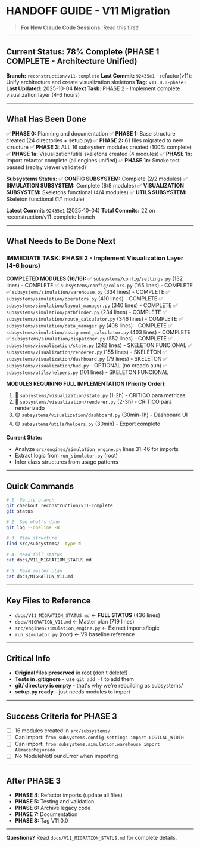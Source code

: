 # HANDOFF GUIDE - V11 Migration

> **For New Claude Code Sessions:** Read this first!

---

## Current Status: 78% Complete (PHASE 1 COMPLETE - Architecture Unified)

**Branch:** `reconstruction/v11-complete`
**Last Commit:** `92435e1` - refactor(v11): Unify architecture and create visualization skeletons
**Tag:** `v11.0.0-phase1`
**Last Updated:** 2025-10-04
**Next Task:** PHASE 2 - Implement complete visualization layer (4-6 hours)

---

## What Has Been Done

✅ **PHASE 0:** Planning and documentation
✅ **PHASE 1:** Base structure created (24 directories + setup.py)
✅ **PHASE 2:** 61 files migrated to new structure
✅ **PHASE 3:** ALL 16 subsystem modules created (100% complete)
✅ **PHASE 1a:** Visualization/utils skeletons created (4 modules)
✅ **PHASE 1b:** Import refactor complete (all engines unified)
✅ **PHASE 1c:** Smoke test passed (replay viewer validated)

**Subsystems Status:**
✅ **CONFIG SUBSYSTEM:** Complete (2/2 modules)
✅ **SIMULATION SUBSYSTEM:** Complete (8/8 modules)
✅ **VISUALIZATION SUBSYSTEM:** Skeletons functional (4/4 modules)
✅ **UTILS SUBSYSTEM:** Skeleton functional (1/1 module)

**Latest Commit:** `92435e1` (2025-10-04)
**Total Commits:** 22 on reconstruction/v11-complete branch

---

## What Needs to Be Done Next

### IMMEDIATE TASK: PHASE 2 - Implement Visualization Layer (4-6 hours)

**COMPLETED MODULES (16/16):**
✅ `subsystems/config/settings.py` (132 lines) - COMPLETE
✅ `subsystems/config/colors.py` (165 lines) - COMPLETE
✅ `subsystems/simulation/warehouse.py` (334 lines) - COMPLETE
✅ `subsystems/simulation/operators.py` (410 lines) - COMPLETE
✅ `subsystems/simulation/layout_manager.py` (340 lines) - COMPLETE
✅ `subsystems/simulation/pathfinder.py` (234 lines) - COMPLETE
✅ `subsystems/simulation/route_calculator.py` (346 lines) - COMPLETE
✅ `subsystems/simulation/data_manager.py` (408 lines) - COMPLETE
✅ `subsystems/simulation/assignment_calculator.py` (403 lines) - COMPLETE
✅ `subsystems/simulation/dispatcher.py` (552 lines) - COMPLETE
✅ `subsystems/visualization/state.py` (242 lines) - SKELETON FUNCIONAL
✅ `subsystems/visualization/renderer.py` (155 lines) - SKELETON
✅ `subsystems/visualization/dashboard.py` (79 lines) - SKELETON
✅ `subsystems/visualization/hud.py` - OPTIONAL (no creado aun)
✅ `subsystems/utils/helpers.py` (101 lines) - SKELETON FUNCIONAL

**MODULES REQUIRING FULL IMPLEMENTATION (Priority Order):**
1. 🔴 `subsystems/visualization/state.py` (1-2h) - CRITICO para metricas
2. 🔴 `subsystems/visualization/renderer.py` (2-3h) - CRITICO para renderizado
3. 🟡 `subsystems/visualization/dashboard.py` (30min-1h) - Dashboard UI
4. 🟡 `subsystems/utils/helpers.py` (30min) - Export completo

**Current State:**
- Analyze `src/engines/simulation_engine.py` lines 31-46 for imports
- Extract logic from `run_simulator.py` (root)
- Infer class structures from usage patterns

---

## Quick Commands

```bash
# 1. Verify branch
git checkout reconstruction/v11-complete
git status

# 2. See what's done
git log --oneline -8

# 3. View structure
find src/subsystems/ -type d

# 4. Read full status
cat docs/V11_MIGRATION_STATUS.md

# 5. Read master plan
cat docs/MIGRATION_V11.md
```

---

## Key Files to Reference

- `docs/V11_MIGRATION_STATUS.md` ← **FULL STATUS** (436 lines)
- `docs/MIGRATION_V11.md` ← Master plan (719 lines)
- `src/engines/simulation_engine.py` ← Extract imports/logic
- `run_simulator.py` (root) ← V9 baseline reference

---

## Critical Info

- **Original files preserved** in root (don't delete!)
- **Tests in .gitignore** - use `git add -f` to add them
- **git/ directory is empty** - that's why we're rebuilding as subsystems/
- **setup.py ready** - just needs modules to import

---

## Success Criteria for PHASE 3

- [ ] 16 modules created in `src/subsystems/`
- [ ] Can import: `from subsystems.config.settings import LOGICAL_WIDTH`
- [ ] Can import: `from subsystems.simulation.warehouse import AlmacenMejorado`
- [ ] No ModuleNotFoundError when importing

---

## After PHASE 3

- **PHASE 4:** Refactor imports (update all files)
- **PHASE 5:** Testing and validation
- **PHASE 6:** Archive legacy code
- **PHASE 7:** Documentation
- **PHASE 8:** Tag V11.0.0

---

**Questions?** Read `docs/V11_MIGRATION_STATUS.md` for complete details.
